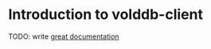 # Introduction to volddb-client

TODO: write [great documentation](http://jacobian.org/writing/what-to-write/)
